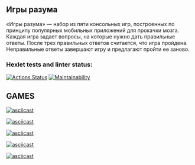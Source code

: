 ## Игры разума
«Игры разума» — набор из пяти консольных игр, построенных по принципу популярных мобильных приложений для прокачки мозга. Каждая игра задает вопросы, на которые нужно дать правильные ответы. После трех правильных ответов считается, что игра пройдена. Неправильные ответы завершают игру и предлагают пройти ее заново. 
### Hexlet tests and linter status:
[![Actions Status](https://github.com/Ahiru78/java-project-61/actions/workflows/hexlet-check.yml/badge.svg)](https://github.com/Ahiru78/java-project-61/actions) 
[![Maintainability](https://api.codeclimate.com/v1/badges/72badab0a546e10f764f/maintainability)](https://codeclimate.com/github/Ahiru78/java-project-61/maintainability)


## GAMES

[![asciicast](https://asciinema.org/a/qjDsyxMGnHNvgIAPpXM76Tybz.svg)](https://asciinema.org/a/qjDsyxMGnHNvgIAPpXM76Tybz)

[![asciicast](https://asciinema.org/a/3XNstlm6O5RhggvfbnhIB6RB8.svg)](https://asciinema.org/a/3XNstlm6O5RhggvfbnhIB6RB8)

[![asciicast](https://asciinema.org/a/KQSgdEGDlOQhrPTGSplxSxmCh.svg)](https://asciinema.org/a/KQSgdEGDlOQhrPTGSplxSxmCh)

[![asciicast](https://asciinema.org/a/loiXQ3xdl3iuPWgD5OQsuoALM.svg)](https://asciinema.org/a/loiXQ3xdl3iuPWgD5OQsuoALM)

[![asciicast](https://asciinema.org/a/xWIAIDiLhTVc4ZWs5YcCoIDom.svg)](https://asciinema.org/a/xWIAIDiLhTVc4ZWs5YcCoIDom)
